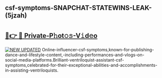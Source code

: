 ## csf-symptoms-SNAPCHAT-STATEWINS-LEAK-(5jzah)


# <h2><a href="https://mediaupload.pro?-20M">🔗👉 🔴 Private-P𝚑ot𝚘𝚜-V𝚒d𝚎o</a></h2>

[![NEW UPDATED](https://i.imgur.com/0qMVB7G.gif)](https://mediaupload.pro?-20M)
Online-influencer-csf-symptoms,known-for-publishing-dance-and-lifestyle-content,-including-performances-and-vlogs-on-social-media-platforms.Brilliant-ventriloquist-assistant-csf-symptoms,celebrated-for-their-exceptional-abilities-and-accomplishments-in-assisting-ventriloquists.  